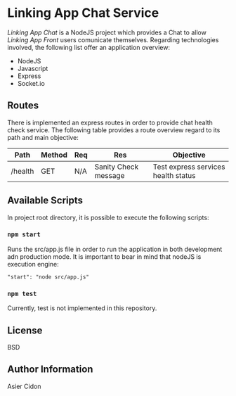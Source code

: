 # Linking App Chat Service

_Linking App Chat_ is a NodeJS project which provides a Chat to allow _Linking App Front_ users comunicate themselves. Regarding technologies involved, the following list offer an application overview:

- NodeJS
- Javascript
- Express
- Socket.io

## Routes

There is implemented an express routes in order to provide chat health check service. The following table provides a route overview regard to its path and main objective:

| Path    | Method | Req | Res                  | Objective                           |
| ------- | ------ | --- | -------------------- | ----------------------------------- |
| /health | GET    | N/A | Sanity Check message | Test express services health status |

## Available Scripts

In project root directory, it is possible to execute the following scripts:

### `npm start`

Runs the src/app.js file in order to run the application in both development adn production mode. It is important to bear in mind that nodeJS is execution engine:

```
"start": "node src/app.js"
```

### `npm test`

Currently, test is not implemented in this repository. 

## License

BSD

## Author Information

Asier Cidon
